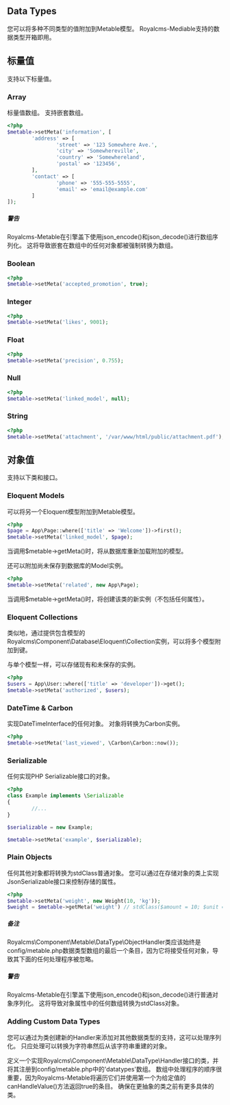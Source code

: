 ## Data Types 

您可以将多种不同类型的值附加到Metable模型。 Royalcms-Mediable支持的数据类型开箱即用。

## 标量值

支持以下标量值。

### Array

标量值数组。 支持嵌套数组。

```php
<?php
$metable->setMeta('information', [
        'address' => [
                'street' => '123 Somewhere Ave.',
                'city' => 'Somewhereville',
                'country' => 'Somewhereland',
                'postal' => '123456',
        ],
        'contact' => [
                'phone' => '555-555-5555',
                'email' => 'email@example.com'
        ]
]);
```

##### 警告

Royalcms-Metable在引擎盖下使用json_encode()和json_decode()进行数组序列化。 这将导致嵌套在数组中的任何对象都被强制转换为数组。

### Boolean

```php
<?php
$metable->setMeta('accepted_promotion', true);
```

### Integer

```php
<?php
$metable->setMeta('likes', 9001);
```

### Float

```php
<?php
$metable->setMeta('precision', 0.755);
```

### Null

```php
<?php
$metable->setMeta('linked_model', null);
```

### String

```php
<?php
$metable->setMeta('attachment', '/var/www/html/public/attachment.pdf');
```

## 对象值

支持以下类和接口。

### Eloquent Models

可以将另一个Eloquent模型附加到Metable模型。

```php
<?php
$page = App\Page::where(['title' => 'Welcome'])->first();
$metable->setMeta('linked_model', $page);
```

当调用$metable->getMeta()时，将从数据库重新加载附加的模型。

还可以附加尚未保存到数据库的Model实例。

```php
<?php
$metable->setMeta('related', new App\Page);
```

当调用$metable->getMeta()时，将创建该类的新实例（不包括任何属性）。

### Eloquent Collections

类似地，通过提供包含模型的Royalcms\Component\Database\Eloquent\Collection实例，可以将多个模型附加到键。

与单个模型一样，可以存储现有和未保存的实例。

```php
<?php
$users = App\User::where(['title' => 'developer'])->get();
$metable->setMeta('authorized', $users);
```

### DateTime & Carbon

实现DateTimeInterface的任何对象。 对象将转换为Carbon实例。

```php
<?php
$metable->setMeta('last_viewed', \Carbon\Carbon::now());
```

### Serializable

任何实现PHP Serializable接口的对象。

```php
<?php
class Example implements \Serializable
{
        //...
}

$serializable = new Example;

$metable->setMeta('example', $serializable);
```

### Plain Objects

任何其他对象都将转换为stdClass普通对象。 您可以通过在存储对象的类上实现JsonSerializable接口来控制存储的属性。

```php
<?php
$metable->setMeta('weight', new Weight(10, 'kg'));
$weight = $metable->getMeta('weight') // stdClass($amount = 10; $unit => 'kg');
```

##### 备注

Royalcms\Component\Metable\DataType\ObjectHandler类应该始终是config/metable.php数据类型数组的最后一个条目，因为它将接受任何对象，导致其下面的任何处理程序被忽略。

##### 警告

Royalcms-Metable在引擎盖下使用json_encode()和json_decode()进行普通对象序列化。 这将导致对象属性中的任何数组转换为stdClass对象。

### Adding Custom Data Types

您可以通过为类创建新的Handler来添加对其他数据类型的支持，这可以处理序列化。 只应处理可以转换为字符串然后从该字符串重建的对象。

定义一个实现Royalcms\Component\Metable\DataType\Handler接口的类，并将其注册到config/metable.php中的'datatypes'数组。 数组中处理程序的顺序很重要，因为Royalcms-Metable将遍历它们并使用第一个为给定值的canHandleValue()方法返回true的条目。 确保在更抽象的类之前有更多具体的类。